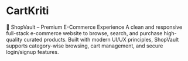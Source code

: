 # CartKriti
🛒 ShopVault – Premium E-Commerce Experience A clean and responsive full-stack e-commerce website to browse, search, and purchase high-quality curated products. Built with modern UI/UX principles, ShopVault supports category-wise browsing, cart management, and secure login/signup features.
